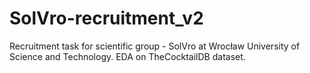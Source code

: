 # SolVro-recruitment_v2
Recruitment task for scientific group - SolVro at Wrocław University of Science and Technology. EDA on TheCocktailDB dataset.
